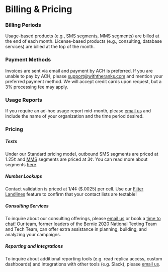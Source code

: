 # Billing & Pricing

### Billing Periods

Usage-based products (e.g., SMS segments, MMS segments) are
billed at the end of each month. License-based products (e.g.,
consulting, database services) are billed at the top of the
month.

### Payment Methods

Invoices are sent via email and payment by ACH is preferred. If
you are unable to pay by ACH, please [support@withtheranks.com](mailto:support@withtheranks.com) and mention your preferred payment method. We will accept credit
cards upon request, but a 3% processing fee may apply.

### Usage Reports

If you require an ad-hoc usage report mid-month, please [email us](mailto:support@withtheranks.com) and include the name of your organization and the time period desired.

### Pricing

##### Texts

Under our Standard pricing model, outbound SMS segments are
priced at 1.25¢ and [MMS](https://withtheranks.com/for-spoke-admins/include-an-image-in-a-message) segments are priced at 3¢. You can read more about segments [here](https://withtheranks.com/for-spoke-admins/segments-and-encodings).

##### Number Lookups

Contact validation is priced at 1/4¢ ($.0025) per cell. Use our
 [Filter Landlines](https://withtheranks.com/for-spoke-admins/build-a-campaign) feature to confirm that your contact lists are textable!

##### Consulting Services

To inquire about our consulting offerings, please [email us](mailto:support@withtheranks.com) or book a [time to chat](https://calendly.com/with-the-ranks)! Our team, former leaders of the Bernie 2020 National Texting
Team and Tech Team, can offer extra assistance in planning,
building, and analyzing your campaigns.

##### Reporting and Integrations

To inquire about additional reporting tools (e.g. read replica
access, custom dashboards) and integrations with other tools
(e.g. Slack), please [email us](mailto:support@withtheranks.com).

 